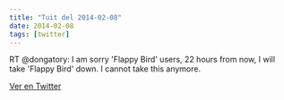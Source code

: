 ```yaml
---
title: "Tuit del 2014-02-08"
date: 2014-02-08
tags: [twitter]
---
```


RT @dongatory: I am sorry 'Flappy Bird' users, 22 hours from now, I will take 'Flappy Bird' down. I cannot take this anymore.



[Ver en Twitter](https://twitter.com/i/web/status/432270171529822208)

